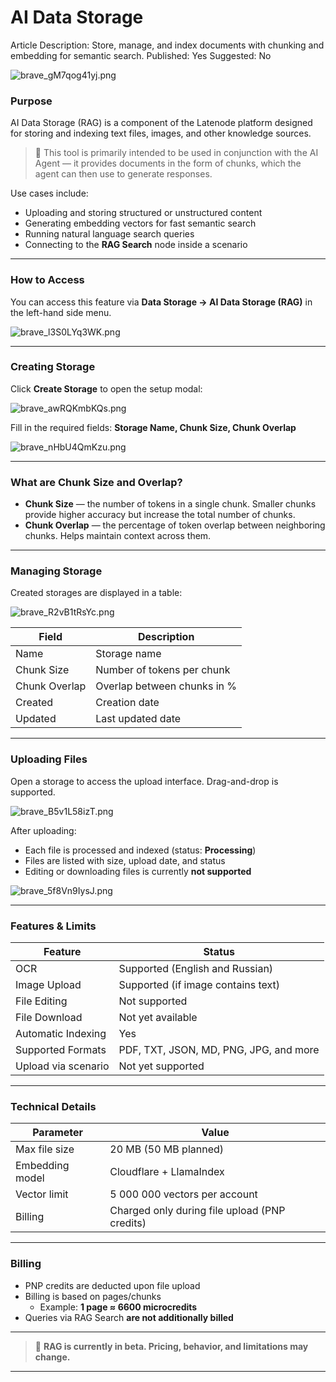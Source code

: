 # AI Data Storage

Article Description: Store, manage, and index documents with chunking and embedding for semantic search.
Published: Yes
Suggested: No

![brave_gM7qog41yj.png](Using%20AI%20Agent%20with%20RAG%2024657d45a067803fbe6ccd311ef0dd97/brave_gM7qog41yj.png)

### Purpose

AI Data Storage (RAG) is a component of the Latenode platform designed for storing and indexing text files, images, and other knowledge sources.

> 🧠 This tool is primarily intended to be used in conjunction with the AI Agent — it provides documents in the form of chunks, which the agent can then use to generate responses.
> 

Use cases include:

- Uploading and storing structured or unstructured content
- Generating embedding vectors for fast semantic search
- Running natural language search queries
- Connecting to the **RAG Search** node inside a scenario

---

### How to Access

You can access this feature via **Data Storage → AI Data Storage (RAG)** in the left-hand side menu.

![brave_l3S0LYq3WK.png](ru%2024657d45a06780f29205c5d7c7493a2c/brave_l3S0LYq3WK.png)

---

### Creating Storage

Click **Create Storage** to open the setup modal:

![brave_awRQKmbKQs.png](ru%2024657d45a06780f29205c5d7c7493a2c/brave_awRQKmbKQs.png)

Fill in the required fields: **Storage Name, Chunk Size, Chunk Overlap**

![brave_nHbU4QmKzu.png](ru%2024657d45a06780f29205c5d7c7493a2c/brave_nHbU4QmKzu.png)

---

### What are Chunk Size and Overlap?

- **Chunk Size** — the number of tokens in a single chunk. Smaller chunks provide higher accuracy but increase the total number of chunks.
- **Chunk Overlap** — the percentage of token overlap between neighboring chunks. Helps maintain context across them.

---

### Managing Storage

Created storages are displayed in a table:

![brave_R2vB1tRsYc.png](ru%2024657d45a06780f29205c5d7c7493a2c/brave_R2vB1tRsYc.png)

| Field | Description |
| --- | --- |
| Name | Storage name |
| Chunk Size | Number of tokens per chunk |
| Chunk Overlap | Overlap between chunks in % |
| Created | Creation date |
| Updated | Last updated date |

---

### Uploading Files

Open a storage to access the upload interface. Drag-and-drop is supported.

![brave_B5v1L58izT.png](ru%2024657d45a06780f29205c5d7c7493a2c/brave_B5v1L58izT.png)

After uploading:

- Each file is processed and indexed (status: **Processing**)
- Files are listed with size, upload date, and status
- Editing or downloading files is currently **not supported**

![brave_5f8Vn9IysJ.png](ru%2024657d45a06780f29205c5d7c7493a2c/brave_5f8Vn9IysJ.png)

---

### Features & Limits

| Feature | Status |
| --- | --- |
| OCR | Supported (English and Russian) |
| Image Upload | Supported (if image contains text) |
| File Editing | Not supported |
| File Download | Not yet available |
| Automatic Indexing | Yes |
| Supported Formats | PDF, TXT, JSON, MD, PNG, JPG, and more |
| Upload via scenario | Not yet supported |

---

### Technical Details

| Parameter | Value |
| --- | --- |
| Max file size | 20 MB (50 MB planned) |
| Embedding model | Cloudflare + LlamaIndex |
| Vector limit | 5 000 000 vectors per account |
| Billing | Charged only during file upload (PNP credits) |

---

### Billing

- PNP credits are deducted upon file upload
- Billing is based on pages/chunks
    - Example: **1 page ≈ 6600 microcredits**
- Queries via RAG Search **are not additionally billed**

---

> 🧪 **RAG is currently in beta. Pricing, behavior, and limitations may change.**
> 

---